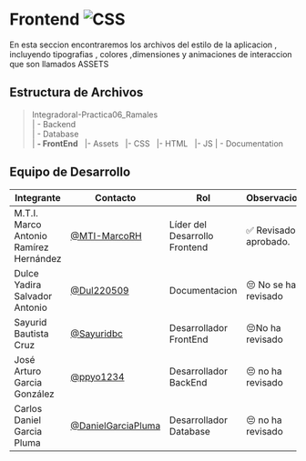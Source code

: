 # Frontend ![CSS](https://img.shields.io/badge/CSS-239120?&style=for-the-badge&logo=css3&logoColor=white)


 En esta seccion encontraremos los archivos del estilo de la aplicacion , incluyendo tipografias , colores ,dimensiones y animaciones de interaccion que son llamados ASSETS
## Estructura de Archivos

>IntegradoraI-Practica06_Ramales<br>
>| - Backend <br>
>| - Database<br>
>| **- FrontEnd**
>&nbsp;&nbsp;|- Assets
>&nbsp;&nbsp;|- CSS
>&nbsp;&nbsp;|- HTML
>&nbsp;&nbsp;|- JS
>| - Documentation<br>


## Equipo de Desarrollo

|Integrante|Contacto|Rol|Observaciones|
|------------|--------|---|---|
|M.T.I. Marco Antonio Ramírez Hernández|[@MTI-MarcoRH](https://github.com/MTI-MarcoRH)|Líder del  Desarrollo Frontend |✅ Revisado y aprobado.|
|Dulce Yadira Salvador Antonio|[@Dul220509](https://github.com/Dul220509)|Documentacion|😔 No se ha revisado|
|Sayurid Bautista Cruz|[@Sayuridbc](https://github.com/sayuridbc)|Desarrollador FrontEnd|😔No ha revisado|
|José Arturo Garcia González|[@ppyo1234](https://github.com/ppyo1234)|Desarrollador BackEnd|😔 no ha revisado|
Carlos Daniel Garcia Pluma| [@DanielGarciaPluma](https://github.com/DanielGarciaPluma)|Desarrollador Database|😔 no ha revisado|